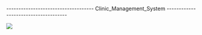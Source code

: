 ------------------------------------ Clinic_Management_System -------------------------------------

<img src="https://t.bkit.co/w_6786ba8108324.gif" />
